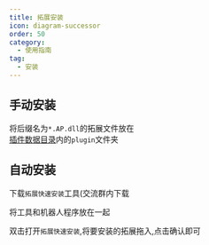 ```yaml
---
title: 拓展安装
icon: diagram-successor
order: 50
category:
  - 使用指南
tag:
  - 安装
---
```

## 手动安装

将后缀名为`*.AP.dll`的拓展文件放在  
[插件数据目录](/get-started/#数据目录)内的`plugin`文件夹


## 自动安装

下载`拓展快速安装`工具(交流群内下载

将工具和机器人程序放在一起

双击打开`拓展快速安装`,将要安装的拓展拖入,点击确认即可